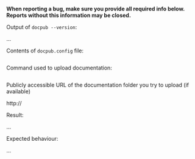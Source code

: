 **When reporting a bug, make sure you provide all required info below. Reports without this information may be closed.**


Output of `docpub --version`:

...

Contents of `docpub.config` file:

```json

```

Command used to upload documentation:

```
```

Publicly accessible URL of the documentation folder you try to upload (if available)

http://

Result:

...

Expected behaviour:

...
